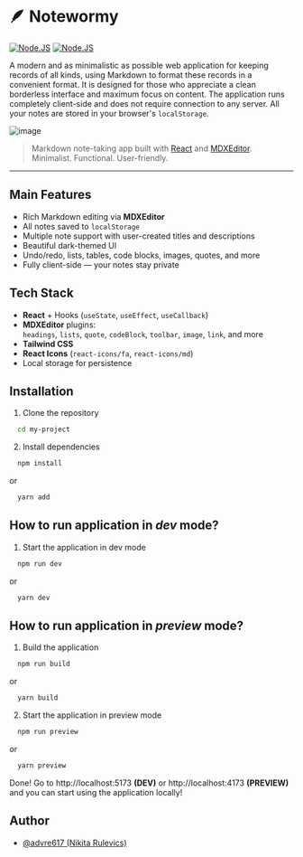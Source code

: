 # 🪶 Notewormy
[![Node.JS](https://img.shields.io/badge/nodejs-v22.14.0-blue.svg)](https://nodejs.org/en/blog/release/v22.14.0) [![Node.JS](https://img.shields.io/badge/Status-Developing-green.svg)]() 

A modern and as minimalistic as possible web application for keeping records of all kinds, using Markdown to format these records in a convenient format. It is designed for those who appreciate a clean borderless interface and maximum focus on content. The application runs completely client-side and does not require connection to any server. All your notes are stored in your browser's `localStorage`.

![image](https://github.com/user-attachments/assets/28284cf4-d9ac-4432-a4f3-60cbc02d119a)

> Markdown note-taking app built with [React](https://react.dev) and [MDXEditor](https://mdxeditor.dev/).
> Minimalist. Functional. User-friendly.

---

## Main Features

- Rich Markdown editing via **MDXEditor**
- All notes saved to `localStorage`
- Multiple note support with user-created titles and descriptions
- Beautiful dark-themed UI
- Undo/redo, lists, tables, code blocks, images, quotes, and more
- Fully client-side — your notes stay private


## Tech Stack

- **React** + Hooks (`useState`, `useEffect`, `useCallback`)
- **MDXEditor** plugins:  
  `headings`, `lists`, `quote`, `codeBlock`, `toolbar`, `image`, `link`, and more
- **Tailwind CSS**
- **React Icons** (`react-icons/fa`, `react-icons/md`)
- Local storage for persistence


## Installation

1. Clone the repository

```bash
  cd my-project
```

2. Install dependencies

```bash
  npm install
```

or 

```bash
  yarn add
```

## How to run application in _dev_ mode?

1. Start the application in dev mode

```bash
  npm run dev
```

or 

```bash
  yarn dev
```

## How to run application in _preview_ mode?

1. Build the application

```bash
  npm run build
```

or 

```bash
  yarn build
```

2. Start the application in preview mode

```bash
  npm run preview
```

or 

```bash
  yarn preview
```

Done! Go to http://localhost:5173 **(DEV)** or http://localhost:4173 **(PREVIEW)** and you can start using the application locally!

## Author

- [@advre617 (Nikita Rulevics)](https://github.com/advre617)
